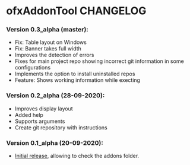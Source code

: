 ofxAddonTool CHANGELOG
======================

### Version 0.3_alpha (master):
- Fix: Table layout on Windows
- Fix: Banner takes full width
- Improves the detection of errors
- Fixes for main project repo showing incorrect git information in some configurations
- Implements the option to install uninstalled repos
- Feature: Shows working information while execting

### Version 0.2_alpha (28-09-2020):
- Improves display layout
- Added help
- Supports arguments
- Create git repository with instructions

### Version 0.1_alpha (20-09-2020):
- [Initial release](https://github.com/d3cod3/Mosaic/commit/da0737283725eed5f7431ef09f024f8fe27a3158), allowing to check the addons folder.

